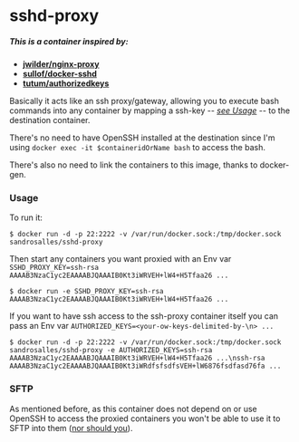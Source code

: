 # sshd-proxy

##### This is a container inspired by:
- **[jwilder/nginx-proxy](https://github.com/jwilder/nginx-proxy)**
- **[sullof/docker-sshd](https://github.com/sullof/docker-sshd)**
- **[tutum/authorizedkeys](https://github.com/tutumcloud/authorizedkeys/)**

Basically it acts like an ssh proxy/gateway, allowing you to execute bash commands into any container by mapping a ssh-key -- *[see Usage](#usage)* -- to the destination container.

There's no need to have OpenSSH installed at the destination since I'm using `docker exec -it $containeridOrName bash` to access the bash.

There's also no need to link the containers to this image, thanks to docker-gen.


### Usage

To run it:

    $ docker run -d -p 22:2222 -v /var/run/docker.sock:/tmp/docker.sock sandrosalles/sshd-proxy

Then start any containers you want proxied with an Env var `SSHD_PROXY_KEY=ssh-rsa AAAAB3NzaC1yc2EAAAABJQAAAIB0Kt3iWRVEH+lW4+H5Tfaa26 ...`

    $ docker run -e SSHD_PROXY_KEY=ssh-rsa AAAAB3NzaC1yc2EAAAABJQAAAIB0Kt3iWRVEH+lW4+H5Tfaa26 ...

If you want to have ssh access to the ssh-proxy container itself you can pass an Env var `AUTHORIZED_KEYS=<your-ow-keys-delimited-by-\n> ...`

    $ docker run -d -p 22:2222 -v /var/run/docker.sock:/tmp/docker.sock sandrosalles/sshd-proxy -e AUTHORIZED_KEYS=ssh-rsa AAAAB3NzaC1yc2EAAAABJQAAAIB0Kt3iWRVEH+lW4+H5Tfaa26 ...\nssh-rsa AAAAB3NzaC1yc2EAAAABJQAAAIB0Kt3iWRdfsfsdfsVEH+lW6876fsdfasd76fa ...


### SFTP

As mentioned before, as this container does not depend on or use OpenSSH to access the proxied containers you won't be able to use it to SFTP into them ([nor should you](https://jpetazzo.github.io/2014/06/23/docker-ssh-considered-evil/)).